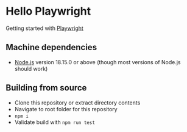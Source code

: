 # Hello Playwright

Getting started with [Playwright](https://playwright.dev)

## Machine dependencies

- [Node.js](https://nodejs.org/en/) version 18.15.0 or above (though most versions of Node.js should work)

## Building from source

- Clone this repository or extract directory contents
- Navigate to root folder for this repository
- `npm i`
- Validate build with `npm run test`
